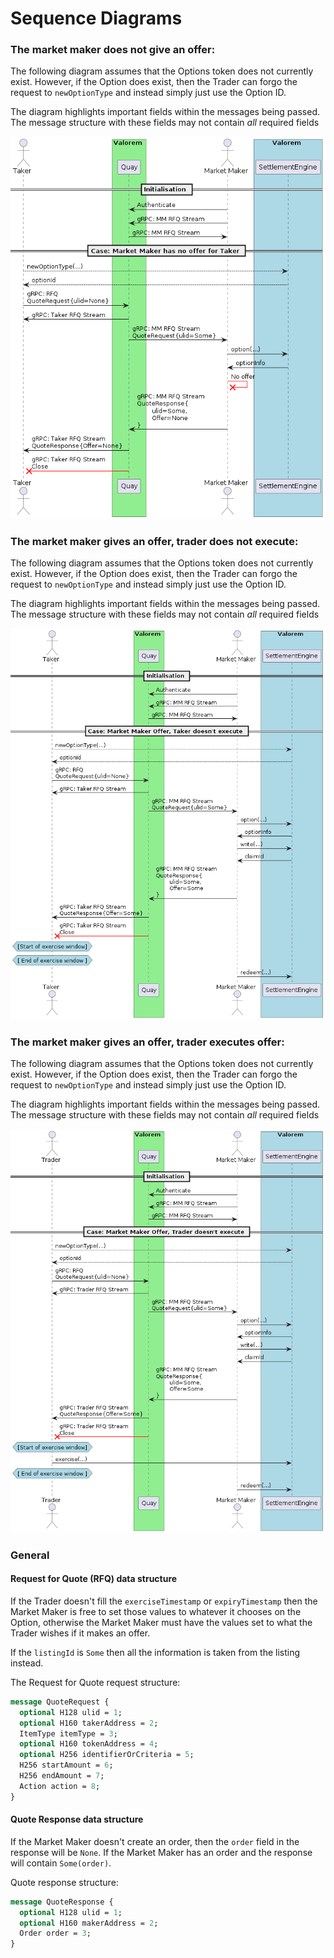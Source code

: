 # Sequence Diagrams
### The market maker does not give an offer:
The following diagram assumes that the Options token does not currently exist. However, if the Option does exist,
then the Trader can forgo the request to `newOptionType` and instead simply just use the Option ID.

The diagram highlights important fields within the messages being passed. The message structure with these fields
may not contain _all_ required fields

![mm_no_offer](./diagrams/mm_no_offer.png)

### The market maker gives an offer, trader does not execute:
The following diagram assumes that the Options token does not currently exist. However, if the Option does exist,
then the Trader can forgo the request to `newOptionType` and instead simply just use the Option ID.

The diagram highlights important fields within the messages being passed. The message structure with these fields
may not contain _all_ required fields

![mm_offer_trader_doesnt_execute](./diagrams/mm_offer_trader_doesnt_execute.png)

### The market maker gives an offer, trader executes offer:
The following diagram assumes that the Options token does not currently exist. However, if the Option does exist,
then the Trader can forgo the request to `newOptionType` and instead simply just use the Option ID.

The diagram highlights important fields within the messages being passed. The message structure with these fields
may not contain _all_ required fields

![mm_offer_trader_execute](./diagrams/mm_offer_trader_execute.png)

### General
#### Request for Quote (RFQ) data structure

If the Trader doesn't fill the `exerciseTimestamp` or `expiryTimestamp`
then the Market Maker is free to set those values to whatever it chooses
on the Option, otherwise the Market Maker must have the values set to
what the Trader wishes if it makes an offer.

If the `listingId` is `Some` then all the information is taken from
the listing instead.

The Request for Quote request structure:

```protobuf
message QuoteRequest {
  optional H128 ulid = 1;
  optional H160 takerAddress = 2;
  ItemType itemType = 3;
  optional H160 tokenAddress = 4;
  optional H256 identifierOrCriteria = 5;
  H256 startAmount = 6;
  H256 endAmount = 7;
  Action action = 8;
}
```

#### Quote Response data structure

If the Market Maker doesn't create an order, then the `order` field in the
response will be `None`. If the Market Maker has an order and the response
will contain `Some(order)`.

Quote response
structure:

```protobuf
message QuoteResponse {
  optional H128 ulid = 1;
  optional H160 makerAddress = 2;
  Order order = 3;
}
```
